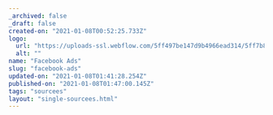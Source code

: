 ```yaml
---
_archived: false
_draft: false
created-on: "2021-01-08T00:52:25.733Z"
logo:
  url: "https://uploads-ssl.webflow.com/5ff497be147d9b4966ead314/5ff7b84410acde97f90e2445_endpoints_0147_Facebook%20Ads.jpg"
  alt: ""
name: "Facebook Ads"
slug: "facebook-ads"
updated-on: "2021-01-08T01:41:28.254Z"
published-on: "2021-01-08T01:47:00.145Z"
tags: "sourcees"
layout: "single-sourcees.html"
---
```



